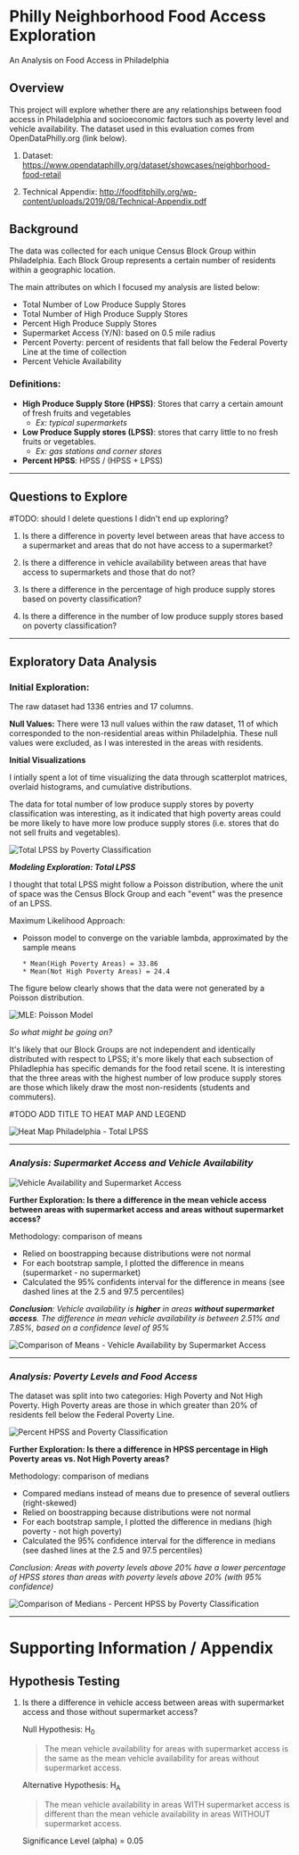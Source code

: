 # Philly Neighborhood Food Access Exploration
An Analysis on Food Access in Philadelphia

## Overview
This project will explore whether there are any relationships between food access in Philadelphia and socioeconomic factors such as poverty level and vehicle availability. The dataset used in this evaluation comes from OpenDataPhilly.org (link below).

1. Dataset: https://www.opendataphilly.org/dataset/showcases/neighborhood-food-retail

1. Technical Appendix:
http://foodfitphilly.org/wp-content/uploads/2019/08/Technical-Appendix.pdf

## Background 

The data was collected for each unique Census Block Group within Philadelphia. Each Block Group represents a certain number of residents within a geographic location.  

The main attributes on which I focused my analysis are listed below:

* Total Number of Low Produce Supply Stores
* Total Number of High Produce Supply Stores
* Percent High Produce Supply Stores
* Supermarket Access (Y/N): based on 0.5 mile radius
* Percent Poverty: percent of residents that fall below the Federal Poverty Line at the time of collection
* Percent Vehicle Availability

### Definitions:  
* **High Produce Supply Store (HPSS)**: Stores that carry a certain amount of fresh fruits and vegetables   
   * *Ex: typical supermarkets*
* **Low Produce Supply stores (LPSS)**: stores that carry little to no fresh fruits or vegetables.  
  * *Ex: gas stations and corner stores* 
* **Percent HPSS**:  HPSS / (HPSS + LPSS)


---

## Questions to Explore
#TODO: should I delete questions I didn't end up exploring? 
1. Is there a difference in poverty level between areas that have access to a supermarket and areas that do not have access to a supermarket? 

1. Is there a difference in vehicle availability between areas that have access to supermarkets and those that do not?

1. Is there a difference in the percentage of high produce supply stores based on poverty classification? 


1. Is there a difference in the number of low produce supply stores based on poverty classification? 

---

## Exploratory Data Analysis

### Initial Exploration: 

The raw dataset had 1336 entries and 17 columns.

**Null Values:**
There were 13 null values within the raw dataset, 11 of which corresponded to the non-residential areas within Philadelphia. These null values were excluded, as I was interested in the areas with residents. 

**Initial Visualizations**

I intially spent a lot of time visualizing the data through scatterplot matrices, overlaid histograms, and cumulative distributions.

The data for total number of low produce supply stores by poverty classification was interesting, as it indicated that high poverty areas could be more likely to have more low produce supply stores (i.e. stores that do not sell fruits and vegetables).  

![Total LPSS by Poverty Classification](images/pdf_tot_lpss_by_poverty.jpeg)

***Modeling Exploration: Total LPSS***

I thought that total LPSS might follow a Poisson distribution, where the unit of space was the Census Block Group and each "event" was the presence of an LPSS. 

Maximum Likelihood Approach: 
* Poisson model to converge on the variable lambda, approximated by the sample means

    ```
    * Mean(High Poverty Areas) = 33.86
    * Mean(Not High Poverty Areas) = 24.4
    ```

The figure below clearly shows that the data were not generated by a Poisson distribution.

![MLE: Poisson Model](images/Poisson_model_exploration.jpeg)

*So what might be going on?*

It's likely that our Block Groups are not independent and identically distributed with respect to LPSS; it's more likely that each subsection of Philadlephia has specific demands for the food retail scene. It is interesting that the three areas with the highest number of low produce supply stores are those which likely draw the most non-residents (students and commuters).

#TODO ADD TITLE TO HEAT MAP AND LEGEND

![Heat Map Philadelphia - Total LPSS](images/tot_lpss_hmap_philly.jpeg)


---

### ***Analysis: Supermarket Access and Vehicle Availability***

![Vehicle Availability and Supermarket Access](images/pdfandcdf_pct_vehicle_by_supermarket.jpeg)

**Further Exploration: Is there a difference in the mean vehicle access between areas with supermarket access and areas without supermarket access?**

Methodology: comparison of means

* Relied on boostrapping because distributions were not normal
* For each bootstrap sample, I plotted the difference in means (supermarket - no supermarket)
* Calculated the 95% confidents interval for the difference in means (see dashed lines at the 2.5 and 97.5 percentiles)


***Conclusion**: Vehicle availability is **higher** in areas **without supermarket access**.  The difference in mean vehicle availability is between 2.51% and 7.85%, based on a confidence level of 95%*

![Comparison of Means - Vehicle Availability by Supermarket Access](images/Veh_avail_supermarkets_compare_means.jpeg)

---

### ***Analysis: Poverty Levels and Food Access***

The dataset was split into two categories: High Poverty and Not High Poverty.  High Poverty areas are those in which greater than 20% of residents fell below the Federal Poverty Line.

![Percent HPSS and Poverty Classification](images/pdfandcdf_pct_HPSS_by_poverty.jpeg)

**Further Exploration: Is there a difference in HPSS percentage in High Poverty areas vs. Not High Poverty areas?**

Methodology: comparison of medians

* Compared medians instead of means due to presence of several outliers (right-skewed)
* Relied on boostrapping because distributions were not normal
* For each bootstrap sample, I plotted the difference in medians (high poverty - not high poverty)
* Calculated the 95% confidence interval for the difference in medians (see dashed lines at the 2.5 and 97.5 percentiles)

*Conclusion: Areas with poverty levels above 20% have a lower percentage of HPSS stores than areas with poverty levels above 20% (with 95% confidence)*

![Comparison of Medians - Percent HPSS by Poverty Classification](images/Percent_HPSS_compare_medians.jpeg)


---
# Supporting Information / Appendix
## Hypothesis Testing

1. Is there a difference in vehicle access between areas with supermarket access and those without supermarket access? 

    Null Hypothesis: H<sub>0

    >The mean vehicle availability for areas with supermarket access is the same as the mean vehicle availability for areas without supermarket access.


    Alternative Hypothesis: H<sub>A

    >The mean vehicle availability in areas WITH supermarket access is different than the mean vehicle availability in areas WITHOUT supermarket access.

    Significance Level (alpha) = 0.05
  